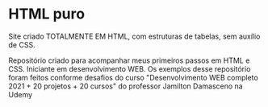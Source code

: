 # HTML puro
 
 Site criado TOTALMENTE EM HTML, com estruturas de tabelas, sem auxílio de CSS.

 Repositório criado para acompanhar meus primeiros passos em HTML e CSS.
 Iniciante em desenvolvimento WEB.
 Os exemplos desse repositório foram feitos conforme desafios do curso "Desenvolvimento WEB completo 2021 + 20 projetos + 20 cursos" do professor Jamilton Damasceno na Udemy
